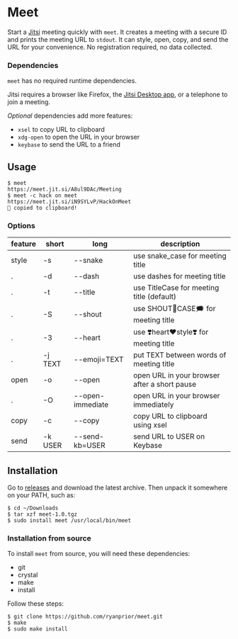 # Meet

Start a [Jitsi](https://meet.jit.si) meeting quickly with `meet`. It creates a
meeting with a secure ID and prints the meeting URL to `stdout`. It can style,
open, copy, and send the URL for your convenience. No registration required, no
data collected.

### Dependencies

`meet` has no required runtime dependencies.

Jitsi requires a browser like Firefox, the [Jitsi Desktop
app](https://desktop.jitsi.org/), or a telephone to join a meeting.

*Optional* dependencies add more features:
- `xsel` to copy URL to clipboard
- `xdg-open` to open the URL in your browser
- `keybase` to send the URL to a friend

## Usage

```sh-session
$ meet
https://meet.jit.si/A8ul9DAc/Meeting
$ meet -c hack on meet
https://meet.jit.si/iN9SYLvP/HackOnMeet
🚀 copied to clipboard!
```

### Options

| feature | short   | long             | description                                  |
|---------|---------|------------------|----------------------------------------------|
| style   | -s      | --snake          | use snake_case for meeting title             |
| .       | -d      | --dash           | use dashes for meeting title                 |
| .       | -t      | --title          | use TitleCase for meeting title (default)    |
| .       | -S      | --shout          | use SHOUT👏️CASE🗯️ for meeting title           |
| .       | -3      | --heart          | use ❣️heart❤️style❣️ for meeting title          |
| .       | -j TEXT | --emoji=TEXT     | put TEXT between words of meeting title      |
| open    | -o      | --open           | open URL in your browser after a short pause |
| .       | -O      | --open-immediate | open URL in your browser immediately         |
| copy    | -c      | --copy           | copy URL to clipboard using xsel             |
| send    | -k USER | --send-kb=USER   | send URL to USER on Keybase                  |

## Installation

Go to [releases](https://github.com/ryanprior/meet/releases) and download the
latest archive. Then unpack it somewhere on your PATH, such as:

```sh-session
$ cd ~/Downloads
$ tar xzf meet-1.0.tgz
$ sudo install meet /usr/local/bin/meet
```

### Installation from source

To install `meet` from source, you will need these dependencies:
- git
- crystal
- make
- install

Follow these steps:
```sh-session
$ git clone https://github.com/ryanprior/meet.git
$ make
$ sudo make install
```
